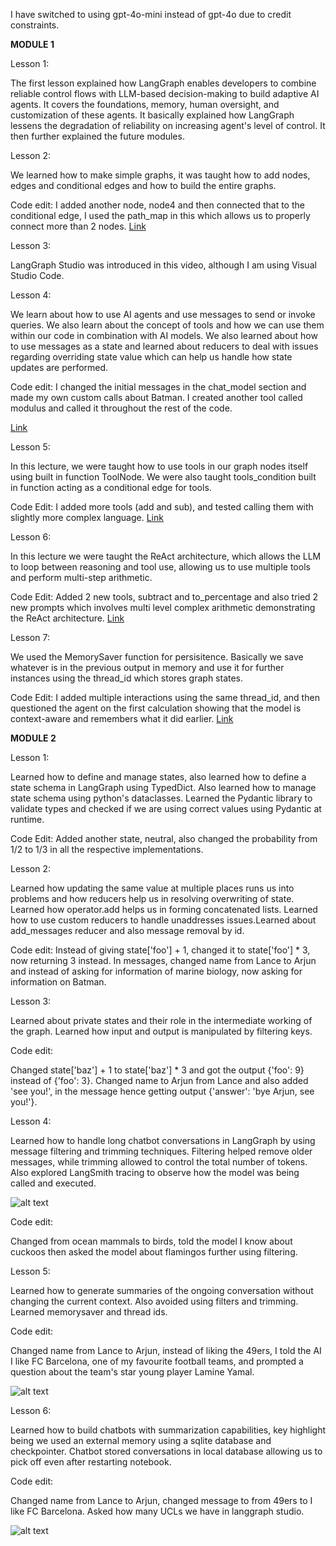 I have switched to using gpt-4o-mini instead of gpt-4o due to credit constraints.

**MODULE 1**

Lesson 1:

The first lesson explained how LangGraph enables developers to combine reliable control flows with LLM-based decision-making to build adaptive AI agents. 
It covers the foundations, memory, human oversight, and customization of these agents. It basically explained how LangGraph lessens the degradation of reliability on increasing agent's level of control. It then further explained the future modules.

Lesson 2: 

We learned how to make simple graphs, it was taught how to add nodes, edges and conditional edges and how to build the entire graphs.

 Code edit: I added another node, node4 and then connected that to the conditional edge, I used the path_map in this which allows us to properly connect more than 2 nodes.
[Link](https://github.com/arjunkapoor19/arjunkapoor-langgraph-mat496/blob/c5ebfcff424f5a1f0e920152893cec62a0e8aee2/simple-graph.ipynb)

 Lesson 3:

 LangGraph Studio was introduced in this video, although I am using Visual Studio Code.

Lesson 4:

We learn about how to use AI agents and use messages to send or invoke queries. We also learn about the concept of tools and how we can use them within our code in combination with AI models. We also learned about how to use messages as a state and learned about reducers to deal with issues regarding overriding state value which can help us handle how state updates are performed.

Code edit: I changed the initial messages in the chat_model section and made my own custom calls about Batman. I created another tool called modulus and called it throughout the rest of the code.

[Link](https://github.com/arjunkapoor19/arjunkapoor-langgraph-mat496/blob/c5ebfcff424f5a1f0e920152893cec62a0e8aee2/chain.ipynb)

Lesson 5:

In this lecture, we were taught how to use tools in our graph nodes itself using built in function ToolNode. We were also taught tools_condition built in function acting as a conditional edge for tools.

Code Edit: I added more tools (add and sub), and tested calling them with slightly more complex language.
[Link](https://github.com/arjunkapoor19/arjunkapoor-langgraph-mat496/blob/c5ebfcff424f5a1f0e920152893cec62a0e8aee2/router.ipynb)

Lesson 6: 

In this lecture we were taught the ReAct architecture, which allows the LLM to loop between reasoning and tool use, allowing us to use multiple tools and perform multi-step arithmetic.

Code Edit: Added 2 new tools, subtract and to_percentage and also tried 2 new prompts which involves multi level complex arithmetic demonstrating the ReAct architecture.
[Link](https://github.com/arjunkapoor19/arjunkapoor-langgraph-mat496/blob/c5ebfcff424f5a1f0e920152893cec62a0e8aee2/agent.ipynb)

Lesson 7:

We used the MemorySaver function for persisitence. Basically we save whatever is in the previous output in memory and use it for further instances using the thread_id which stores graph states.

Code Edit: I added multiple interactions using the same thread_id, and then questioned the agent on the first calculation showing that the model is context-aware and remembers what it did earlier.
[Link](https://github.com/arjunkapoor19/arjunkapoor-langgraph-mat496/blob/c5ebfcff424f5a1f0e920152893cec62a0e8aee2/agent-memory.ipynb)

**MODULE 2** 

Lesson 1:

Learned how to define and manage states, also learned how to define a state schema in LangGraph using TypedDict.
Also learned how to manage state schema using python's dataclasses. Learned the Pydantic library to validate types and checked if we are using correct values using Pydantic at runtime.

Code Edit:
Added another state, neutral, also changed the probability from 1/2 to 1/3 in all the respective implementations.


Lesson 2:

Learned how updating the same value at multiple places runs us into problems and how reducers help us in resolving overwriting of state. Learned how operator.add helps us in forming concatenated lists. Learned how to use custom reducers to handle unaddresses issues.Learned about add_messages reducer and also message removal by id.

Code edit: Instead of giving state['foo'] + 1, changed it to state['foo'] * 3, now returning 3 instead. In messages, changed name from Lance to Arjun and instead of asking for information of marine biology, now asking for information on Batman.

Lesson 3:

Learned about private states and their role in the intermediate working of the graph. Learned how input and output is manipulated by filtering keys.

Code edit: 

Changed state['baz'] + 1 to state['baz'] * 3 and got the output {'foo': 9} instead of {'foo': 3}. Changed name to Arjun from Lance and also added 'see you!', in the message hence getting output {'answer': 'bye Arjun, see you!'}.

Lesson 4:

Learned how to handle long chatbot conversations in LangGraph by using message filtering and trimming techniques. Filtering helped remove older messages, while trimming allowed to control the total number of tokens. Also explored LangSmith tracing to observe how the model was being called and executed.

![alt text](/Users/arjunkapoor/Documents/Code/LLM/arjunkapoor-langgraph-mat496/images/trim-lang-trace.png "LangGraph Stack - trim")


Code edit:

Changed from ocean mammals to birds, told the model I know about cuckoos then asked the model about flamingos further using filtering.


Lesson 5:

Learned how to generate summaries of the ongoing conversation without changing the current context. Also avoided using filters and trimming. Learned memorysaver and thread ids.

Code edit:

Changed name from Lance to Arjun, instead of liking the 49ers, I told the AI I like FC Barcelona, one of my favourite football teams, and prompted a question about the team's star young player Lamine Yamal.

![alt text](/Users/arjunkapoor/Documents/Code/LLM/arjunkapoor-langgraph-mat496/images/memory-lang-trace.png "LangGraph Stack - trim")


Lesson 6:

Learned how to build chatbots with summarization capabilities, key highlight being we used an external memory using a sqlite database and checkpointer. Chatbot stored conversations in local database allowing us to pick off even after restarting notebook.

Code edit:

Changed name from Lance to Arjun, changed message to from 49ers to I like FC Barcelona. Asked how many UCLs we have in langgraph studio.

![alt text](/Users/arjunkapoor/Documents/Code/LLM/arjunkapoor-langgraph-mat496/images/local-lang-trace.png "LangGraph Stack - trim")
